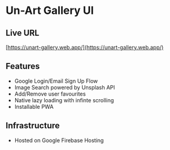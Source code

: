 # Un-Art Gallery UI

## Live URL
[https://unart-gallery.web.app/](https://unart-gallery.web.app/)

## Features

- Google Login/Email Sign Up Flow
- Image Search powered by Unsplash API
- Add/Remove user favourites
- Native lazy loading with infinte scrolling
- Installable PWA

## Infrastructure

- Hosted on Google Firebase Hosting
